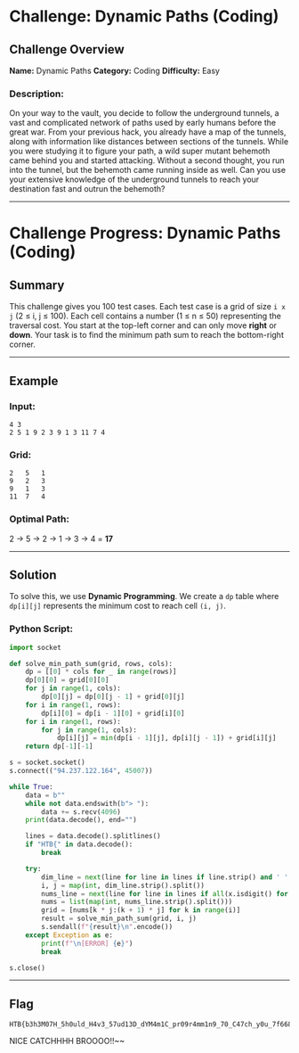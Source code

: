 # Challenge: Dynamic Paths (Coding)

## Challenge Overview

**Name:** Dynamic Paths
**Category:** Coding
**Difficulty:** Easy

### Description:

On your way to the vault, you decide to follow the underground tunnels, a vast and complicated network of paths used by early humans before the great war. From your previous hack, you already have a map of the tunnels, along with information like distances between sections of the tunnels. While you were studying it to figure your path, a wild super mutant behemoth came behind you and started attacking. Without a second thought, you run into the tunnel, but the behemoth came running inside as well. Can you use your extensive knowledge of the underground tunnels to reach your destination fast and outrun the behemoth?

---

# Challenge Progress: Dynamic Paths (Coding)

## Summary

This challenge gives you 100 test cases. Each test case is a grid of size `i x j` (2 ≤ i, j ≤ 100). Each cell contains a number (1 ≤ n ≤ 50) representing the traversal cost. You start at the top-left corner and can only move **right** or **down**. Your task is to find the minimum path sum to reach the bottom-right corner.

---

## Example

### Input:
```
4 3
2 5 1 9 2 3 9 1 3 11 7 4
```

### Grid:
```
2   5   1
9   2   3
9   1   3
11  7   4
```

### Optimal Path:
2 → 5 → 2 → 1 → 3 → 4 = **17**

---

## Solution

To solve this, we use **Dynamic Programming**. We create a `dp` table where `dp[i][j]` represents the minimum cost to reach cell `(i, j)`.

### Python Script:
```python
import socket

def solve_min_path_sum(grid, rows, cols):
    dp = [[0] * cols for _ in range(rows)]
    dp[0][0] = grid[0][0]
    for j in range(1, cols):
        dp[0][j] = dp[0][j - 1] + grid[0][j]
    for i in range(1, rows):
        dp[i][0] = dp[i - 1][0] + grid[i][0]
    for i in range(1, rows):
        for j in range(1, cols):
            dp[i][j] = min(dp[i - 1][j], dp[i][j - 1]) + grid[i][j]
    return dp[-1][-1]

s = socket.socket()
s.connect(("94.237.122.164", 45007))

while True:
    data = b""
    while not data.endswith(b"> "):
        data += s.recv(4096)
    print(data.decode(), end="")

    lines = data.decode().splitlines()
    if "HTB{" in data.decode():
        break

    try:
        dim_line = next(line for line in lines if line.strip() and ' ' in line and all(x.isdigit() for x in line.strip().split()))
        i, j = map(int, dim_line.strip().split())
        nums_line = next(line for line in lines if all(x.isdigit() for x in line.strip().split()))
        nums = list(map(int, nums_line.strip().split()))
        grid = [nums[k * j:(k + 1) * j] for k in range(i)]
        result = solve_min_path_sum(grid, i, j)
        s.sendall(f"{result}\n".encode())
    except Exception as e:
        print(f"\n[ERROR] {e}")
        break

s.close()
```

---

## Flag

```
HTB{b3h3M07H_5h0uld_H4v3_57ud13D_dYM4m1C_pr09r4mm1n9_70_C47ch_y0u_7f66828bac444a15fa0b82c3216e0fb5}
```

NICE CATCHHHH BROOOO!!~~